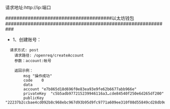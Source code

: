 请求地址:http://ip:端口

######################################以太坊钱包###########################################################

- 1、创建账号：
```
  请求方式: post
    请求路径: /openreq/createAccount
    参数：account:帐号
```

```
    返回示例：
        msg	"操作成功"
        code	0
        data
        account	"e7b865d18d696f0e83ea93e9fe62b6677abb966e"
        privateKey	"c5b5adb977215239946116a3…cde84540f250e6d265df200"
        publicKey	"22237b2ccbae4cd092b8c968ebc967d93b95d9fc9771a609ee310f08d55849cd28db9de1d5c59464b06990c9e8ef0a30412678566f4fa42c75ac42c918c1e539"
```